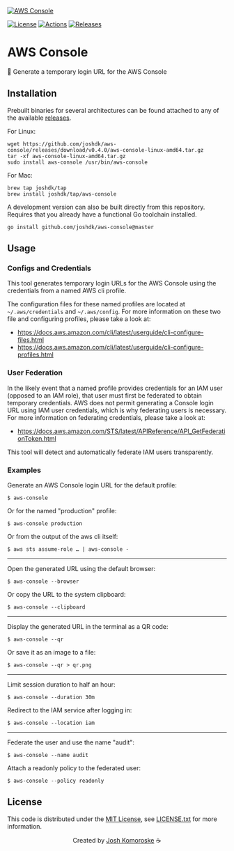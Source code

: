 [![AWS Console][banner-image-link]][github-repo-link]

[![License][license-badge]][license-link]
[![Actions][github-actions-badge]][github-actions-link]
[![Releases][github-release-badge]][github-release-link]

# AWS Console

🔗 Generate a temporary login URL for the AWS Console

## Installation

Prebuilt binaries for several architectures can be found attached to any of the available [releases][github-release-link].

For Linux:
```shell
wget https://github.com/joshdk/aws-console/releases/download/v0.4.0/aws-console-linux-amd64.tar.gz
tar -xf aws-console-linux-amd64.tar.gz
sudo install aws-console /usr/bin/aws-console
```

For Mac:
```shell
brew tap joshdk/tap
brew install joshdk/tap/aws-console
```

A development version can also be built directly from this repository.
Requires that you already have a functional Go toolchain installed.
```shell
go install github.com/joshdk/aws-console@master
```

## Usage

### Configs and Credentials

This tool generates temporary login URLs for the AWS Console using the credentials from a named AWS cli profile.

The configuration files for these named profiles are located at `~/.aws/credentials` and `~/.aws/config`.
For more information on these two file and configuring profiles, please take a look at:

- https://docs.aws.amazon.com/cli/latest/userguide/cli-configure-files.html
- https://docs.aws.amazon.com/cli/latest/userguide/cli-configure-profiles.html

### User Federation

In the likely event that a named profile provides credentials for an IAM user (opposed to an IAM role), that user must first be federated to obtain temporary credentials.
AWS does not permit generating a Console login URL using IAM user credentials, which is why federating users is necessary.
For more information on federating credentials, please take a look at:

- https://docs.aws.amazon.com/STS/latest/APIReference/API_GetFederationToken.html

This tool will detect and automatically federate IAM users transparently.

### Examples

Generate an AWS Console login URL for the default profile:
```shell
$ aws-console
```

Or for the named "production" profile:
```shell
$ aws-console production
```

Or from the output of the aws cli itself:
```shell
$ aws sts assume-role … | aws-console -
```

---

Open the generated URL using the default browser:
```shell
$ aws-console --browser
```

Or copy the URL to the system clipboard:
```shell
$ aws-console --clipboard
```

---

Display the generated URL in the terminal as a QR code:
```shell
$ aws-console --qr
```

Or save it as an image to a file:
```shell
$ aws-console --qr > qr.png
```

---

Limit session duration to half an hour:
```shell
$ aws-console --duration 30m
```

Redirect to the IAM service after logging in:
```shell
$ aws-console --location iam
```

---

Federate the user and use the name "audit":
```shell
$ aws-console --name audit
```

Attach a readonly policy to the federated user:
```shell
$ aws-console --policy readonly
```

## License

This code is distributed under the [MIT License][license-link], see [LICENSE.txt][license-file] for more information.

<p align="center">
  Created by <a href="https://github.com/joshdk">Josh Komoroske</a> ☕
</p>

[banner-image-link]:     https://user-images.githubusercontent.com/307183/192825989-367a0b2b-7fe1-4dae-81ef-f4459c061034.png
[github-actions-badge]:  https://github.com/joshdk/aws-console/workflows/Build/badge.svg
[github-actions-link]:   https://github.com/joshdk/aws-console/actions
[github-release-badge]:  https://img.shields.io/github/release/joshdk/aws-console/all.svg
[github-release-link]:   https://github.com/joshdk/aws-console/releases
[github-repo-link]:      https://github.com/joshdk/aws-console
[license-badge]:         https://img.shields.io/badge/license-MIT-green.svg
[license-file]:          https://github.com/joshdk/aws-console/blob/master/LICENSE.txt
[license-link]:          https://opensource.org/licenses/MIT
